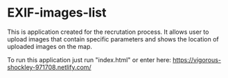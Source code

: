 # EXIF-images-list

This is application created for the recrutation process.
It allows user to upload images that contain specific parameters and shows the location of uploaded images on the map.

To run this application just run "index.html" or enter here: https://vigorous-shockley-971708.netlify.com/


